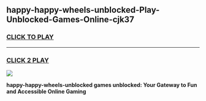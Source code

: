 
## happy-happy-wheels-unblocked-Play-Unblocked-Games-Online-cjk37
<h3>
<a href="https://premium76.site?title=happy-happy-wheels-unblocked&ref=25A">CLICK TO PLAY</a></h3>
<hr>

<h3>
<a href="https://premium76.site?title=happy-happy-wheels-unblocked&ref=25A">CLICK 2 PLAY</a>
  
</h3>

<a href="https://premium76.site?title=happy-happy-wheels-unblocked&ref=25A"><img src="https://clearcache.store/games.png"></a>


**happy-happy-wheels-unblocked games unblocked: Your Gateway to Fun and Accessible Online Gaming**
